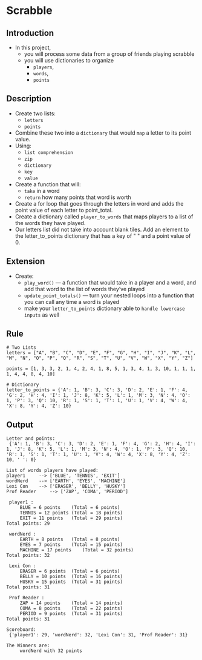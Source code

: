 # Scrabble

## Introduction
- In this project, 
    - you will process some data from a group of friends playing scrabble
    - you will use dictionaries to organize 
        - `players`, 
        - `words`, 
        - `points`

## Description
- Create two lists:
    - `letters`
    - `points`
- Combine these two into a `dictionary` that would `map` a letter to its point value.
- Using:
    - `list comprehension`
    - `zip`
    - `dictionary`
    - `key`
    - `value`
- Create a function that will:
    - `take` in a word 
    - `return` how many points that word is worth
- Create a for loop that goes through the letters in word and adds the point value of each letter to point_total.
- Create a dictionary called `player_to_words` that maps players to a list of the words they have played. 
- Our letters list did not take into account blank tiles. Add an element to the letter_to_points dictionary that has a key of " " and a point value of 0.

## Extension
- Create:
    - `play_word()` — a function that would take in a player and a word, and add that word to the list of words they’ve played
    - `update_point_totals()` — turn your nested loops into a function that you can call any time a word is played
    - make your `letter_to_points` dictionary able to `handle lowercase inputs` as well

## Rule
```
# Two Lists
letters = ["A", "B", "C", "D", "E", "F", "G", "H", "I", "J", "K", "L", "M", "N", "O", "P", "Q", "R", "S", "T", "U", "V", "W", "X", "Y", "Z"]

points = [1, 3, 3, 2, 1, 4, 2, 4, 1, 8, 5, 1, 3, 4, 1, 3, 10, 1, 1, 1, 1, 4, 4, 8, 4, 10]

# Dictionary
letter_to_points = {'A': 1, 'B': 3, 'C': 3, 'D': 2, 'E': 1, 'F': 4, 'G': 2, 'H': 4, 'I': 1, 'J': 8, 'K': 5, 'L': 1, 'M': 3, 'N': 4, 'O': 1, 'P': 3, 'Q': 10, 'R': 1, 'S': 1, 'T': 1, 'U': 1, 'V': 4, 'W': 4, 'X': 8, 'Y': 4, 'Z': 10}
```

## Output
```
Letter and points:
 {'A': 1, 'B': 3, 'C': 3, 'D': 2, 'E': 1, 'F': 4, 'G': 2, 'H': 4, 'I': 1, 'J': 8, 'K': 5, 'L': 1, 'M': 3, 'N': 4, 'O': 1, 'P': 3, 'Q': 10, 'R': 1, 'S': 1, 'T': 1, 'U': 1, 'V': 4, 'W': 4, 'X': 8, 'Y': 4, 'Z': 10, ' ': 0}
 
List of words players have played:
player1 	--> ['BLUE', 'TENNIS', 'EXIT']
wordNerd 	--> ['EARTH', 'EYES', 'MACHINE']
Lexi Con 	--> ['ERASER', 'BELLY', 'HUSKY']
Prof Reader 	--> ['ZAP', 'COMA', 'PERIOD']

 player1 :
	 BLUE = 6 points	(Total = 6 points)
	 TENNIS = 12 points	(Total = 18 points)
	 EXIT = 11 points	(Total = 29 points)
Total points: 29

 wordNerd :
	 EARTH = 8 points	(Total = 8 points)
	 EYES = 7 points	(Total = 15 points)
	 MACHINE = 17 points	(Total = 32 points)
Total points: 32

 Lexi Con :
	 ERASER = 6 points	(Total = 6 points)
	 BELLY = 10 points	(Total = 16 points)
	 HUSKY = 15 points	(Total = 31 points)
Total points: 31

 Prof Reader :
	 ZAP = 14 points	(Total = 14 points)
	 COMA = 8 points	(Total = 22 points)
	 PERIOD = 9 points	(Total = 31 points)
Total points: 31

Scoreboard:
 {'player1': 29, 'wordNerd': 32, 'Lexi Con': 31, 'Prof Reader': 31}

The Winners are:
	 wordNerd with 32 points
```